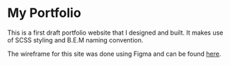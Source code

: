 # My Portfolio

This is a first draft portfolio website that I designed and built. It makes use of SCSS styling and B.E.M naming convention.

The wireframe for this site was done using Figma and can be found [here](https://www.figma.com/file/bjRImW8cqicYc7VMUbFJz2/My-Portfolio?node-id=0%3A1).
